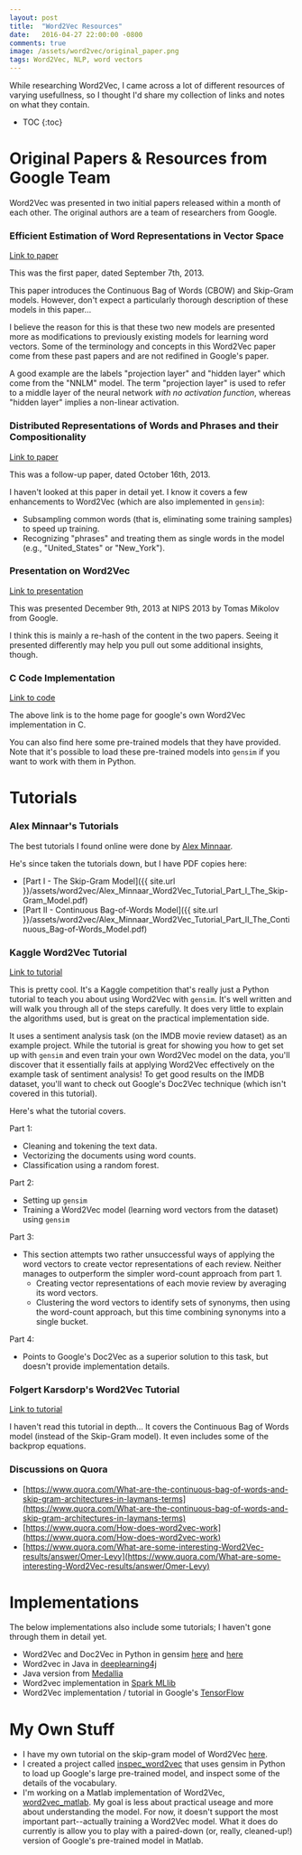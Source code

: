 ```yaml
---
layout: post
title:  "Word2Vec Resources"
date:   2016-04-27 22:00:00 -0800
comments: true
image: /assets/word2vec/original_paper.png
tags: Word2Vec, NLP, word vectors
---
```


While researching Word2Vec, I came across a lot of different resources of varying usefullness, so I thought I'd share my collection of links and notes on what they contain.

* TOC
{:toc}

Original Papers & Resources from Google Team
============================================

Word2Vec was presented in two initial papers released within a month of each other. The original authors are a team of researchers from Google.

### Efficient Estimation of Word Representations in Vector Space
[Link to paper](http://arxiv.org/pdf/1301.3781.pdf)

This was the first paper, dated September 7th, 2013.

This paper introduces the Continuous Bag of Words (CBOW) and Skip-Gram models. However, don't expect a particularly thorough description of these models in this paper...

I believe the reason for this is that these two new models are presented more as modifications to previously existing models for learning word vectors. Some of the terminology and concepts in this Word2Vec paper come from these past papers and are not redifined in Google's paper.

A good example are the labels "projection layer" and "hidden layer" which come from the "NNLM" model. The term "projection layer" is used to refer to a middle layer of the neural network *with no activation function*, whereas "hidden layer" implies a non-linear activation. 

### Distributed Representations of Words and Phrases and their Compositionality
[Link to paper](http://arxiv.org/pdf/1310.4546.pdf)

This was a follow-up paper, dated October 16th, 2013.

I haven't looked at this paper in detail yet. I know it covers a few enhancements to Word2Vec (which are also implemented in `gensim`):

* Subsampling common words (that is, eliminating some training samples) to speed up training.
* Recognizing "phrases" and treating them as single words in the model (e.g., "United_States" or "New_York").

###  Presentation on Word2Vec
[Link to presentation](https://docs.google.com/file/d/0B7XkCwpI5KDYRWRnd1RzWXQ2TWc/edit)

This was presented December 9th, 2013 at NIPS 2013 by Tomas Mikolov from Google.

I think this is mainly a re-hash of the content in the two papers. Seeing it presented differently may help you pull out some additional insights, though.

### C Code Implementation
[Link to code](https://code.google.com/archive/p/word2vec/)

The above link is to the home page for google's own Word2Vec implementation in C.

You can also find here some pre-trained models that they have provided. Note that it's possible to load these pre-trained models into `gensim` if you want to work with them in Python.

Tutorials
=========

### Alex Minnaar's Tutorials
The best tutorials I found online were done by [Alex Minnaar](http://alexminnaar.com/). 

He's since taken the tutorials down, but I have PDF copies here:

* [Part I - The Skip-Gram Model]({{ site.url }}/assets/word2vec/Alex_Minnaar_Word2Vec_Tutorial_Part_I_The_Skip-Gram_Model.pdf)
* [Part II - Continuous Bag-of-Words Model]({{ site.url }}/assets/word2vec/Alex_Minnaar_Word2Vec_Tutorial_Part_II_The_Continuous_Bag-of-Words_Model.pdf)

### Kaggle Word2Vec Tutorial
[Link to tutorial](https://www.kaggle.com/c/word2vec-nlp-tutorial/)

This is pretty cool. It's a Kaggle competition that's really just a Python tutorial to teach you about using Word2Vec with `gensim`. It's well written and will walk you through all of the steps carefully. It does very little to explain the algorithms used, but is great on the practical implementation side.

It uses a sentiment analysis task (on the IMDB movie review dataset) as an example project. While the tutorial is great for showing you how to get set up with `gensim` and even train your own Word2Vec model on the data, you'll discover that it essentially fails at applying Word2Vec effectively on the example task of sentiment analysis! To get good results on the IMDB dataset, you'll want to check out Google's Doc2Vec technique (which isn't covered in this tutorial).  

Here's what the tutorial covers. 
 
Part 1:

* Cleaning and tokening the text data.
* Vectorizing the documents using word counts.
* Classification using a random forest.

Part 2:

* Setting up `gensim`
* Training a Word2Vec model (learning word vectors from the dataset) using `gensim`

Part 3:

* This section attempts two rather unsuccessful ways of applying the word vectors to create vector representations of each review. Neither manages to outperform the simpler word-count approach from part 1.
    * Creating vector representations of each movie review by averaging its word vectors.
    * Clustering the word vectors to identify sets of synonyms, then using the word-count approach, but this time combining synonyms into a single bucket. 

Part 4:

* Points to Google's Doc2Vec as a superior solution to this task, but doesn't provide implementation details.

### Folgert Karsdorp's Word2Vec Tutorial 
[Link to tutorial](http://www.folgertkarsdorp.nl/word2vec-an-introduction/)

I haven't read this tutorial in depth... It covers the Continuous Bag of Words model (instead of the Skip-Gram model). It even includes some of the backprop equations.

### Discussions on Quora

* [https://www.quora.com/What-are-the-continuous-bag-of-words-and-skip-gram-architectures-in-laymans-terms](https://www.quora.com/What-are-the-continuous-bag-of-words-and-skip-gram-architectures-in-laymans-terms)
* [https://www.quora.com/How-does-word2vec-work](https://www.quora.com/How-does-word2vec-work)
* [https://www.quora.com/What-are-some-interesting-Word2Vec-results/answer/Omer-Levy](https://www.quora.com/What-are-some-interesting-Word2Vec-results/answer/Omer-Levy)

Implementations
===============
The below implementations also include some tutorials; I haven't gone through them in detail yet.

* Word2Vec and Doc2Vec in Python in gensim [here](http://radimrehurek.com/2013/09/deep-learning-with-word2vec-and-gensim/) and [here](http://rare-technologies.com/word2vec-tutorial/)
* Word2vec in Java in [deeplearning4j](http://deeplearning4j.org/word2vec.html)
* Java version from [Medallia](https://github.com/medallia/Word2VecJava)
* Word2vec implementation in [Spark MLlib](https://spark.apache.org/docs/latest/mllib-feature-extraction.html#word2vec)
* Word2Vec implementation / tutorial in Google's [TensorFlow](https://www.tensorflow.org/versions/r0.8/tutorials/word2vec/index.html)

My Own Stuff
============

* I have my own tutorial on the skip-gram model of Word2Vec [here](http://mccormickml.com/2016/04/19/word2vec-tutorial-the-skip-gram-model/).
* I created a project called [inspec_word2vec](https://github.com/chrisjmccormick/inspect_word2vec) that uses gensim in Python to load up Google's large pre-trained model, and inspect some of the details of the vocabulary.
* I'm working on a Matlab implementation of Word2Vec, [word2vec_matlab](https://github.com/chrisjmccormick/word2vec_matlab). My goal is less about practical useage and more about understanding the model. For now, it doesn't support the most important part--actually training a Word2Vec model. What it does do currently is allow you to play with a paired-down (or, really, cleaned-up!) version of Google's pre-trained model in Matlab.